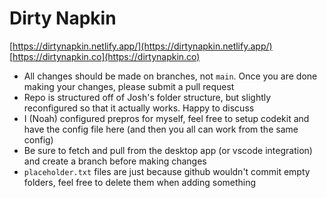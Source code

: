 # Dirty Napkin
[https://dirtynapkin.netlify.app/](https://dirtynapkin.netlify.app/)
[https://dirtynapkin.co](https://dirtynapkin.co)
- All changes should be made on branches, not `main`. Once you are done making your changes, please submit a pull request
- Repo is structured off of Josh's folder structure, but slightly reconfigured so that it actually works. Happy to discuss
- I (Noah) configured prepros for myself, feel free to setup codekit and have the config file here (and then you all can work from the same config)
- Be sure to fetch and pull from the desktop app (or vscode integration) and create a branch before making changes
- `placeholder.txt` files are just because github wouldn't commit empty folders, feel free to delete them when adding something
